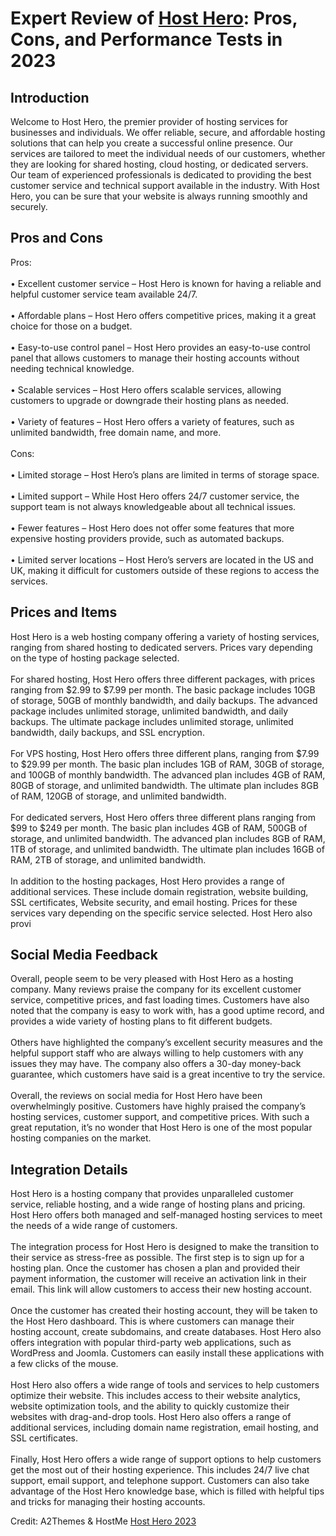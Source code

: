 <h1>Expert Review of <a href="https://a2themes.com/host-hero-reviews">Host Hero</a>: Pros, Cons, and Performance Tests in 2023</h1>
<h2>Introduction</h2>
Welcome to Host Hero, the premier provider of hosting services for businesses and individuals. We offer reliable, secure, and affordable hosting solutions that can help you create a successful online presence. Our services are tailored to meet the individual needs of our customers, whether they are looking for shared hosting, cloud hosting, or dedicated servers. Our team of experienced professionals is dedicated to providing the best customer service and technical support available in the industry. With Host Hero, you can be sure that your website is always running smoothly and securely.
<h2>Pros and Cons</h2>
Pros:<br><br>• Excellent customer service – Host Hero is known for having a reliable and helpful customer service team available 24/7.<br><br>• Affordable plans – Host Hero offers competitive prices, making it a great choice for those on a budget.<br><br>• Easy-to-use control panel – Host Hero provides an easy-to-use control panel that allows customers to manage their hosting accounts without needing technical knowledge.<br><br>• Scalable services – Host Hero offers scalable services, allowing customers to upgrade or downgrade their hosting plans as needed.<br><br>• Variety of features – Host Hero offers a variety of features, such as unlimited bandwidth, free domain name, and more.<br><br>Cons:<br><br>• Limited storage – Host Hero’s plans are limited in terms of storage space.<br><br>• Limited support – While Host Hero offers 24/7 customer service, the support team is not always knowledgeable about all technical issues.<br><br>• Fewer features – Host Hero does not offer some features that more expensive hosting providers provide, such as automated backups.<br><br>• Limited server locations – Host Hero’s servers are located in the US and UK, making it difficult for customers outside of these regions to access the services.
<h2>Prices and Items</h2>
Host Hero is a web hosting company offering a variety of hosting services, ranging from shared hosting to dedicated servers. Prices vary depending on the type of hosting package selected. <br><br>For shared hosting, Host Hero offers three different packages, with prices ranging from $2.99 to $7.99 per month. The basic package includes 10GB of storage, 50GB of monthly bandwidth, and daily backups. The advanced package includes unlimited storage, unlimited bandwidth, and daily backups. The ultimate package includes unlimited storage, unlimited bandwidth, daily backups, and SSL encryption.<br><br>For VPS hosting, Host Hero offers three different plans, ranging from $7.99 to $29.99 per month. The basic plan includes 1GB of RAM, 30GB of storage, and 100GB of monthly bandwidth. The advanced plan includes 4GB of RAM, 80GB of storage, and unlimited bandwidth. The ultimate plan includes 8GB of RAM, 120GB of storage, and unlimited bandwidth.<br><br>For dedicated servers, Host Hero offers three different plans ranging from $99 to $249 per month. The basic plan includes 4GB of RAM, 500GB of storage, and unlimited bandwidth. The advanced plan includes 8GB of RAM, 1TB of storage, and unlimited bandwidth. The ultimate plan includes 16GB of RAM, 2TB of storage, and unlimited bandwidth.<br><br>In addition to the hosting packages, Host Hero provides a range of additional services. These include domain registration, website building, SSL certificates, Website security, and email hosting. Prices for these services vary depending on the specific service selected. Host Hero also provi
<h2>Social Media Feedback</h2>
Overall, people seem to be very pleased with Host Hero as a hosting company. Many reviews praise the company for its excellent customer service, competitive prices, and fast loading times. Customers have also noted that the company is easy to work with, has a good uptime record, and provides a wide variety of hosting plans to fit different budgets.<br><br>Others have highlighted the company’s excellent security measures and the helpful support staff who are always willing to help customers with any issues they may have. The company also offers a 30-day money-back guarantee, which customers have said is a great incentive to try the service.<br><br>Overall, the reviews on social media for Host Hero have been overwhelmingly positive. Customers have highly praised the company’s hosting services, customer support, and competitive prices. With such a great reputation, it’s no wonder that Host Hero is one of the most popular hosting companies on the market.
<h2>Integration Details</h2>
Host Hero is a hosting company that provides unparalleled customer service, reliable hosting, and a wide range of hosting plans and pricing. Host Hero offers both managed and self-managed hosting services to meet the needs of a wide range of customers.<br><br>The integration process for Host Hero is designed to make the transition to their service as stress-free as possible. The first step is to sign up for a hosting plan. Once the customer has chosen a plan and provided their payment information, the customer will receive an activation link in their email. This link will allow customers to access their new hosting account.<br><br>Once the customer has created their hosting account, they will be taken to the Host Hero dashboard. This is where customers can manage their hosting account, create subdomains, and create databases. Host Hero also offers integration with popular third-party web applications, such as WordPress and Joomla. Customers can easily install these applications with a few clicks of the mouse.<br><br>Host Hero also offers a wide range of tools and services to help customers optimize their website. This includes access to their website analytics, website optimization tools, and the ability to quickly customize their websites with drag-and-drop tools. Host Hero also offers a range of additional services, including domain name registration, email hosting, and SSL certificates.<br><br>Finally, Host Hero offers a wide range of support options to help customers get the most out of their hosting experience. This includes 24/7 live chat support, email support, and telephone support. Customers can also take advantage of the Host Hero knowledge base, which is filled with helpful tips and tricks for managing their hosting accounts.
<p>Credit: A2Themes & HostMe <a href="https://a2themes.com/host-hero-reviews">Host Hero 2023</a></p>
